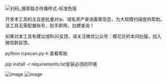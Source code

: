 ![扫码_搜索联合传播样式-标准色版](https://github.com/honmashironeko/icpscan/assets/139044047/52ac67e6-1f73-424d-bf00-7d5e5aa5d23c)


开发本工具的主旨是批量对ip、域名资产查询备案信息，为大规模扫描提供帮助。
该工具无需配置账号，到手即用，白嫖查询！

如果对本工具有建议或BUG反馈，请关注微信公众号：樱花庄的本间白猫，加入微信群反馈。

python icpscan.py-h 查看帮助

pip install -r requirements.txt安装必须的环境

![image](https://github.com/honmashironeko/icpscan/assets/139044047/090950ce-97c8-4950-b869-dc28cd02c6ae)
![image](https://github.com/honmashironeko/icpscan/assets/139044047/f524608e-9f66-44f2-a392-a46e6cdb56a6)
